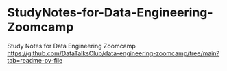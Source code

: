 # StudyNotes-for-Data-Engineering-Zoomcamp
Study Notes for Data Engineering Zoomcamp https://github.com/DataTalksClub/data-engineering-zoomcamp/tree/main?tab=readme-ov-file
